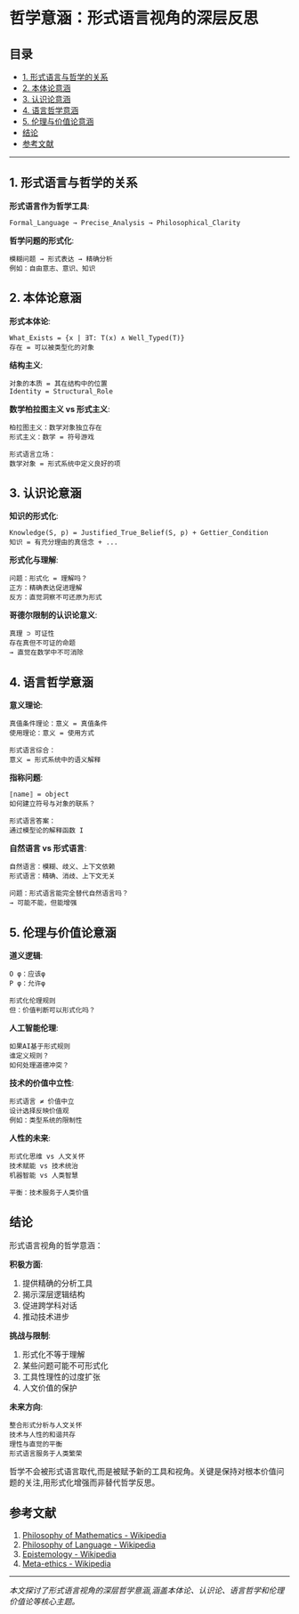 # 哲学意涵：形式语言视角的深层反思

## 目录

- [1. 形式语言与哲学的关系](#1-形式语言与哲学的关系)
- [2. 本体论意涵](#2-本体论意涵)
- [3. 认识论意涵](#3-认识论意涵)
- [4. 语言哲学意涵](#4-语言哲学意涵)
- [5. 伦理与价值论意涵](#5-伦理与价值论意涵)
- [结论](#结论)
- [参考文献](#参考文献)

---

## 1. 形式语言与哲学的关系

**形式语言作为哲学工具**:
```
Formal_Language → Precise_Analysis → Philosophical_Clarity
```

**哲学问题的形式化**:
```
模糊问题 → 形式表达 → 精确分析
例如：自由意志、意识、知识
```

## 2. 本体论意涵

**形式本体论**:
```
What_Exists = {x | ∃T: T(x) ∧ Well_Typed(T)}
存在 = 可以被类型化的对象
```

**结构主义**:
```
对象的本质 = 其在结构中的位置
Identity = Structural_Role
```

**数学柏拉图主义 vs 形式主义**:
```
柏拉图主义：数学对象独立存在
形式主义：数学 = 符号游戏

形式语言立场：
数学对象 = 形式系统中定义良好的项
```

## 3. 认识论意涵

**知识的形式化**:
```
Knowledge(S, p) = Justified_True_Belief(S, p) + Gettier_Condition
知识 = 有充分理由的真信念 + ...
```

**形式化与理解**:
```
问题：形式化 = 理解吗？
正方：精确表达促进理解
反方：直觉洞察不可还原为形式
```

**哥德尔限制的认识论意义**:
```
真理 ⊃ 可证性
存在真但不可证的命题
→ 直觉在数学中不可消除
```

## 4. 语言哲学意涵

**意义理论**:
```
真值条件理论：意义 = 真值条件
使用理论：意义 = 使用方式

形式语言综合：
意义 = 形式系统中的语义解释
```

**指称问题**:
```
⟦name⟧ = object
如何建立符号与对象的联系？

形式语言答案：
通过模型论的解释函数 I
```

**自然语言 vs 形式语言**:
```
自然语言：模糊、歧义、上下文依赖
形式语言：精确、消歧、上下文无关

问题：形式语言能完全替代自然语言吗？
→ 可能不能，但能增强
```

## 5. 伦理与价值论意涵

**道义逻辑**:
```
O φ：应该φ
P φ：允许φ

形式化伦理规则
但：价值判断可以形式化吗？
```

**人工智能伦理**:
```
如果AI基于形式规则
谁定义规则？
如何处理道德冲突？
```

**技术的价值中立性**:
```
形式语言 ≠ 价值中立
设计选择反映价值观
例如：类型系统的限制性
```

**人性的未来**:
```
形式化思维 vs 人文关怀
技术赋能 vs 技术统治
机器智能 vs 人类智慧

平衡：技术服务于人类价值
```

## 结论

形式语言视角的哲学意涵：

**积极方面**:
1. 提供精确的分析工具
2. 揭示深层逻辑结构
3. 促进跨学科对话
4. 推动技术进步

**挑战与限制**:
1. 形式化不等于理解
2. 某些问题可能不可形式化
3. 工具性理性的过度扩张
4. 人文价值的保护

**未来方向**:
```
整合形式分析与人文关怀
技术与人性的和谐共存
理性与直觉的平衡
形式语言服务于人类繁荣
```

哲学不会被形式语言取代,而是被赋予新的工具和视角。关键是保持对根本价值问题的关注,用形式化增强而非替代哲学反思。

## 参考文献

1. [Philosophy of Mathematics - Wikipedia](https://en.wikipedia.org/wiki/Philosophy_of_mathematics)
2. [Philosophy of Language - Wikipedia](https://en.wikipedia.org/wiki/Philosophy_of_language)
3. [Epistemology - Wikipedia](https://en.wikipedia.org/wiki/Epistemology)
4. [Meta-ethics - Wikipedia](https://en.wikipedia.org/wiki/Meta-ethics)

---

*本文探讨了形式语言视角的深层哲学意涵,涵盖本体论、认识论、语言哲学和伦理价值论等核心主题。*

